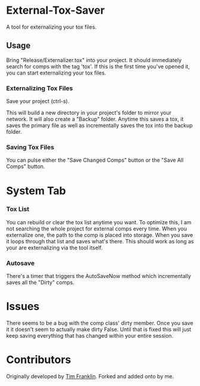 # External-Tox-Saver
A tool for externalizing your tox files. 


## Usage
Bring "Release/Externalizer.tox" into your project. It should immediately search for comps with the tag 'tox'. 
If this is the first time you've opened it, you can start externalizing your tox files.

### Externalizing Tox Files
Save your project (ctrl-s).

This will build a new directory in your project's folder to mirror your network. It will also create a "Backup" folder.
Anytime this saves a tox, it saves the primary file as well as incrementally saves the tox into the backup folder.

### Saving Tox Files
You can pulse either the "Save Changed Comps" button or the "Save All Comps" button. 

# System Tab

### Tox List
You can rebuild or clear the tox list anytime you want. To optimize this, I am not searching the whole project for external comps every time. When you externalize one, the path to the comp is placed into storage. When you save it loops through that list and saves what's there. This should work as long as your are externalizing via the tool itself.

### Autosave
There's a timer that triggers the AutoSaveNow method which incrementally saves all the "Dirty" comps. 

# Issues
There seems to be a bug with the comp class' dirty member. Once you save it it doesn't seem to actually make dirty False. Until that is fixed this will just keep saving everything that has changed within your entire session.

# Contributors

Originally developed by [Tim Franklin](https://github.com/franklin113/). Forked and added onto by me.